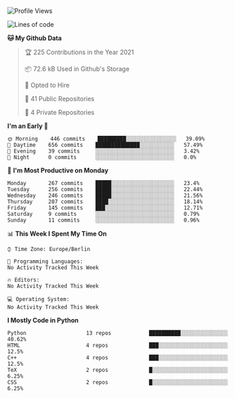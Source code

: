 <!--START_SECTION:waka-->
![Profile Views](http://img.shields.io/badge/Profile%20Views-2-blue)

![Lines of code](https://img.shields.io/badge/From%20Hello%20World%20I%27ve%20Written-136123%20lines%20of%20code-blue)

**🐱 My Github Data** 

> 🏆 225 Contributions in the Year 2021
 > 
> 📦 72.6 kB Used in Github's Storage 
 > 
> 💼 Opted to Hire
 > 
> 📜 41 Public Repositories 
 > 
> 🔑 4 Private Repositories  
 > 
**I'm an Early 🐤** 

```text
🌞 Morning    446 commits    █████████░░░░░░░░░░░░░░░░   39.09% 
🌆 Daytime    656 commits    ██████████████░░░░░░░░░░░   57.49% 
🌃 Evening    39 commits     ░░░░░░░░░░░░░░░░░░░░░░░░░   3.42% 
🌙 Night      0 commits      ░░░░░░░░░░░░░░░░░░░░░░░░░   0.0%

```
📅 **I'm Most Productive on Monday** 

```text
Monday       267 commits    █████░░░░░░░░░░░░░░░░░░░░   23.4% 
Tuesday      256 commits    █████░░░░░░░░░░░░░░░░░░░░   22.44% 
Wednesday    246 commits    █████░░░░░░░░░░░░░░░░░░░░   21.56% 
Thursday     207 commits    ████░░░░░░░░░░░░░░░░░░░░░   18.14% 
Friday       145 commits    ███░░░░░░░░░░░░░░░░░░░░░░   12.71% 
Saturday     9 commits      ░░░░░░░░░░░░░░░░░░░░░░░░░   0.79% 
Sunday       11 commits     ░░░░░░░░░░░░░░░░░░░░░░░░░   0.96%

```


📊 **This Week I Spent My Time On** 

```text
⌚︎ Time Zone: Europe/Berlin

💬 Programming Languages: 
No Activity Tracked This Week

🔥 Editors: 
No Activity Tracked This Week

💻 Operating System: 
No Activity Tracked This Week

```

**I Mostly Code in Python** 

```text
Python                   13 repos            ██████████░░░░░░░░░░░░░░░   40.62% 
HTML                     4 repos             ███░░░░░░░░░░░░░░░░░░░░░░   12.5% 
C++                      4 repos             ███░░░░░░░░░░░░░░░░░░░░░░   12.5% 
TeX                      2 repos             █░░░░░░░░░░░░░░░░░░░░░░░░   6.25% 
CSS                      2 repos             █░░░░░░░░░░░░░░░░░░░░░░░░   6.25%

```



<!--END_SECTION:waka-->
